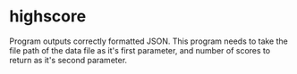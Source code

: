 # highscore

Program outputs correctly formatted JSON. This program needs to take the file path of the data file as it's first parameter, and number of scores to return as it's second parameter.
